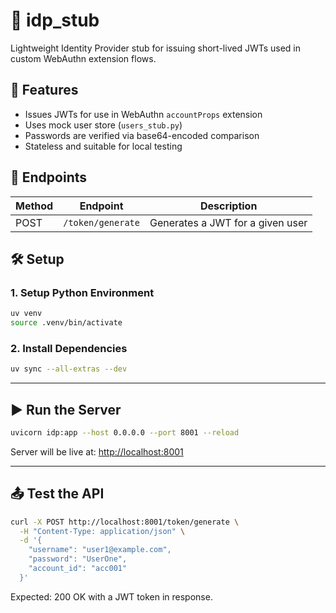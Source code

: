 # 🔐 idp_stub

Lightweight Identity Provider stub for issuing short-lived JWTs used in custom WebAuthn extension flows.

## 🧩 Features

- Issues JWTs for use in WebAuthn `accountProps` extension
- Uses mock user store (`users_stub.py`)
- Passwords are verified via base64-encoded comparison
- Stateless and suitable for local testing

## 📂 Endpoints

| Method | Endpoint           | Description                            |
|--------|--------------------|----------------------------------------|
| POST   | `/token/generate`  | Generates a JWT for a given user       |

## 🛠️ Setup

### 1. Setup Python Environment

```bash
uv venv
source .venv/bin/activate
````

### 2. Install Dependencies

```bash
uv sync --all-extras --dev
```

---

## ▶️ Run the Server

```bash
uvicorn idp:app --host 0.0.0.0 --port 8001 --reload
```

Server will be live at: [http://localhost:8001](http://localhost:8001)

---

## 📤 Test the API

```bash
curl -X POST http://localhost:8001/token/generate \
  -H "Content-Type: application/json" \
  -d '{
    "username": "user1@example.com",
    "password": "UserOne",
    "account_id": "acc001"
  }'
```

Expected: 200 OK with a JWT token in response.

